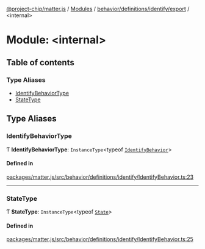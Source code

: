 [@project-chip/matter.js](../README.md) / [Modules](../modules.md) / [behavior/definitions/identify/export](behavior_definitions_identify_export.md) / \<internal\>

# Module: \<internal\>

## Table of contents

### Type Aliases

- [IdentifyBehaviorType](behavior_definitions_identify_export._internal_.md#identifybehaviortype)
- [StateType](behavior_definitions_identify_export._internal_.md#statetype)

## Type Aliases

### IdentifyBehaviorType

Ƭ **IdentifyBehaviorType**: `InstanceType`\<typeof [`IdentifyBehavior`](behavior_definitions_identify_export.md#identifybehavior)\>

#### Defined in

[packages/matter.js/src/behavior/definitions/identify/IdentifyBehavior.ts:23](https://github.com/project-chip/matter.js/blob/3adaded6/packages/matter.js/src/behavior/definitions/identify/IdentifyBehavior.ts#L23)

___

### StateType

Ƭ **StateType**: `InstanceType`\<typeof [`State`](../classes/behavior_definitions_identify_export.IdentifyServer-1.md#state-1)\>

#### Defined in

[packages/matter.js/src/behavior/definitions/identify/IdentifyBehavior.ts:25](https://github.com/project-chip/matter.js/blob/3adaded6/packages/matter.js/src/behavior/definitions/identify/IdentifyBehavior.ts#L25)
